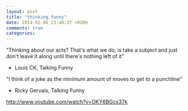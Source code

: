 ```yaml
---
layout: post
title: "thinking funny"
date: 2014-02-06 23:48:37 +0200
comments: true
categories:
---
```

"Thinking about our acts? That's what we do, is take a subject and just
don't leave it along until there's nothing left of it"
- Louis CK, Talking Funny

"I think of a joke as the minimum amount of moves to get to a punchline"
- Ricky Gervais, Talking Funny

http://www.youtube.com/watch?v=OKY6BGcx37k
